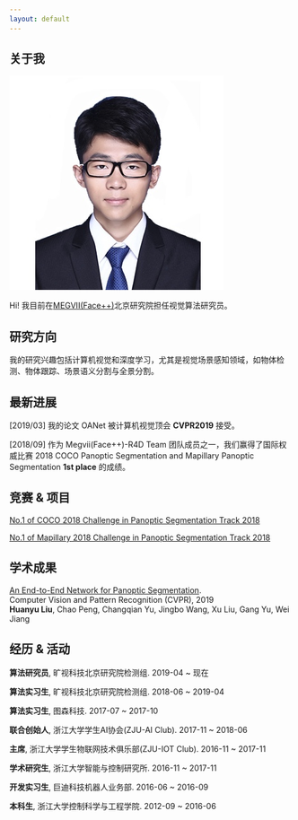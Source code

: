 ```yaml
---
layout: default
---
```


## 关于我

<img class="profile-picture" src="portfolio_1.jpg">
 
Hi! 我目前在[MEGVII(Face++)](https://www.megvii.com)北京研究院担任视觉算法研究员。


## 研究方向
我的研究兴趣包括计算机视觉和深度学习，尤其是视觉场景感知领域，如物体检测、物体跟踪、场景语义分割与全景分割。


## 最新进展

[2019/03] 我的论文 OANet 被计算机视觉顶会 **CVPR2019** 接受。

[2018/09] 作为 Megvii(Face++)-R4D Team 团队成员之一，我们赢得了国际权威比赛 2018 COCO Panoptic Segmentation and Mapillary Panoptic Segmentation **1st place** 的成绩。


## 竞赛 & 项目

[No.1 of COCO 2018 Challenge in Panoptic Segmentation Track 2018](http://cocodataset.org/workshop/coco-mapillary-eccv-2018.html)

[No.1 of Mapillary 2018 Challenge in Panoptic Segmentation Track 2018](http://cocodataset.org/workshop/coco-mapillary-eccv-2018.html)


## 学术成果

[An End-to-End Network for Panoptic Segmentation](https://arxiv.org/abs/1903.05027). <br>
Computer Vision and Pattern Recognition (CVPR), 2019 <br>
**Huanyu Liu**, Chao Peng, Changqian Yu, Jingbo Wang, Xu Liu, Gang Yu, Wei Jiang 


## 经历 & 活动

**算法研究员**, 旷视科技北京研究院检测组. 2019-04 ~ 现在

**算法实习生**, 旷视科技北京研究院检测组. 2018-06 ~ 2019-04

**算法实习生**, 图森科技. 2017-07 ~ 2017-10

**联合创始人**, 浙江大学学生AI协会(ZJU-AI Club). 2017-11 ~ 2018-06

**主席**, 浙江大学学生物联网技术俱乐部(ZJU-IOT Club). 2016-11 ~ 2017-11

**学术研究生**, 浙江大学智能与控制研究所. 2016-11 ~ 2017-11

**开发实习生**, 巨迪科技机器人业务部. 2016-06 ~ 2016-09

**本科生**, 浙江大学控制科学与工程学院. 2012-09 ~ 2016-06